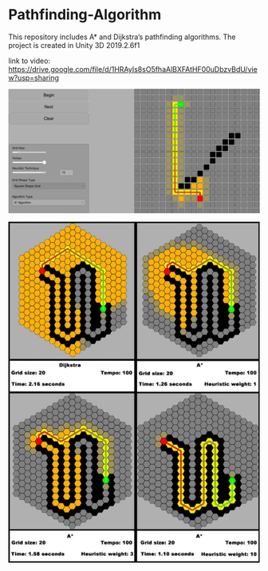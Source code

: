 # Pathfinding-Algorithm
This repository includes A* and Dijkstra’s pathfinding algorithms. The project is created in Unity 3D 2019.2.6f1

link to video: https://drive.google.com/file/d/1HRAyIs8sO5fhaAlBXFAtHF00uDbzvBdU/view?usp=sharing


[![Watch the video](Images/AStartSearch.png)](https://drive.google.com/file/d/1HRAyIs8sO5fhaAlBXFAtHF00uDbzvBdU/view?usp=sharing)
 
[![Watch the video](Images/Pathfinding.png)](https://drive.google.com/file/d/1HRAyIs8sO5fhaAlBXFAtHF00uDbzvBdU/view?usp=sharing)

  
